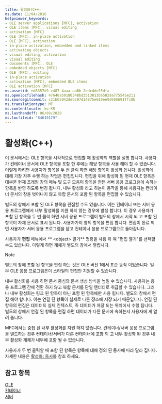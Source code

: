 ```yaml
---
title: 활성화(C++)
ms.date: 11/04/2016
helpviewer_keywords:
- OLE server applications [MFC], activation
- OLE items [MFC], visual editing
- activation [MFC]
- OLE [MFC], in-place activation
- OLE [MFC], activation
- in-place activation, embedded and linked items
- activating objects
- visual editing, activation
- visual editing
- documents [MFC], OLE
- embedded objects [MFC]
- OLE [MFC], editing
- in-place activation
- activation [MFC], embedded OLE items
- OLE activation [MFC]
ms.assetid: ed8357d9-e487-4aaa-aa6b-2edc4de25dfa
ms.openlocfilehash: 47640a59180348bd3513013b65029a775545e211
ms.sourcegitcommit: c21b05042debc97d14875e019ee9d698691ffc0b
ms.translationtype: MT
ms.contentlocale: ko-KR
ms.lasthandoff: 06/09/2020
ms.locfileid: "84619179"
---
```

# <a name="activation-c"></a>활성화(C++)

이 문서에서는 OLE 항목을 시각적으로 편집할 때 활성화의 역할을 설명 합니다. 사용자가 컨테이너 문서에 OLE 항목을 포함 한 후에는 해당 항목을 사용 해야 할 수 있습니다. 이렇게 하려면 사용자가 항목을 두 번 클릭 하면 해당 항목이 활성화 됩니다. 활성화에 대해 가장 자주 수행 하는 작업은 편집입니다. 편집을 위해 활성화 된 현재 OLE 항목은 대부분 현재 프레임 창의 메뉴 및 도구 모음이 항목을 만든 서버 응용 프로그램에 속하는 항목을 반영 하도록 변경 됩니다. 내부 활성화 라고 하는이 동작을 통해 사용자는 컨테이너 문서의 창을 벗어나지 않고 복합 문서의 포함 된 항목을 편집할 수 있습니다.

별도의 창에서 포함 된 OLE 항목을 편집할 수도 있습니다. 이는 컨테이너 또는 서버 응용 프로그램에서 내부 활성화를 지원 하지 않는 경우에 발생 합니다. 이 경우 사용자가 포함 된 항목을 두 번 클릭 하면 서버 응용 프로그램이 별도의 창에서 시작 되 고 포함 된 항목이 자체 문서로 표시 됩니다. 사용자가이 창의 항목을 편집 합니다. 편집이 완료 되 면 사용자가 서버 응용 프로그램을 닫고 컨테이너 응용 프로그램으로 돌아갑니다.

사용자가 **편집** 메뉴에서 ** \<object> 열기** 명령을 사용 하 여 "편집 열기"를 선택할 수도 있습니다. 이렇게 하면 개체가 별도의 창에서 열립니다.

> [!NOTE]
> 별도의 창에 포함 된 항목을 편집 하는 것은 OLE 버전 1에서 표준 동작 이었습니다. 일부 OLE 응용 프로그램은이 스타일의 편집만 지원할 수 있습니다.

내부 활성화를 사용 하면 문서 중심의 문서 생성 방식을 높일 수 있습니다. 사용자는 응용 프로그램 간에 전환 하지 않고 복합 문서를 단일 엔터티로 취급할 수 있습니다. 그러나 내부 활성화는 링크 된 항목이 아닌 포함 된 항목에만 사용 됩니다. 별도의 창에서 편집 해야 합니다. 이는 연결 된 항목이 실제로 다른 장소에 저장 되기 때문입니다. 연결 된 항목의 편집은 데이터의 실제 컨텍스트, 즉 데이터가 저장 되는 위치에서 수행 됩니다. 별도의 창에서 연결 된 항목을 편집 하면 데이터가 다른 문서에 속하는지 사용자에 게 알려 줍니다.

MFC에서는 중첩 된 내부 활성화를 지원 하지 않습니다. 컨테이너/서버 응용 프로그램을 빌드하는 경우 컨테이너/서버가 다른 컨테이너에 포함 되 고 내부 활성화 된 경우 내부 활성화 개체가 내부에 포함 될 수 없습니다.

사용자가 두 번 클릭할 때 포함 된 항목은 항목에 대해 정의 된 동사에 따라 달라 집니다. 자세한 내용은 [활성화: 동사](activation-verbs.md)를 참조 하세요.

## <a name="see-also"></a>참고 항목

[OLE](ole-in-mfc.md)<br/>
[컨테이너](containers.md)<br/>
[서버](servers.md)
